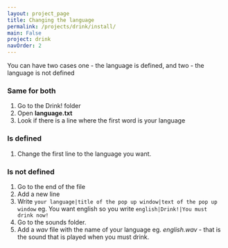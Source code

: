 ```yaml
---
layout: project_page
title: Changing the language
permalink: /projects/drink/install/
main: False
project: drink
navOrder: 2
---
```

You can have two cases one - the language is defined, and two - the language is not defined
### Same for both
1. Go to the Drink! folder
1. Open **language.txt**
1. Look if there is a line where the first word is your language

### Is defined
1. Change the first line to the language you want.

### Is not defined
1. Go to the end of the file
1. Add a new line
1. Write `your language|title of the pop up window|text of the pop up window` eg. You want english so you write `english|Drink!|You must drink now!`
1. Go to the sounds folder.
1. Add a _wav_ file with the name of your language eg. _english.wav_ - that is the sound that is played when you must drink.
